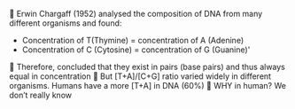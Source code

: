  Erwin Chargaff (1952) analysed the composition of DNA from many different organisms and found: 
- Concentration of T(Thymine) = concentration of A (Adenine)
- Concentration of C (Cytosine) = concentration of G (Guanine)'

 Therefore, concluded that they exist in pairs (base pairs) and thus always equal in concentration  But \[T+A]/\[C+G] ratio varied widely in different organisms. Humans have a more \[T+A] in DNA (60%)  WHY in human? We don’t really know